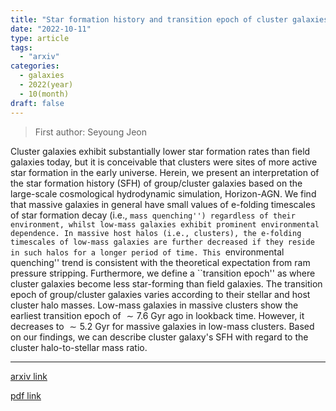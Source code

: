 ```yaml
---
title: "Star formation history and transition epoch of cluster galaxies based on the Horizon-AGN simulation"
date: "2022-10-11"
type: article
tags:
  - "arxiv"
categories:
  - galaxies
  - 2022(year)
  - 10(month)
draft: false
---
```

> First author: Seyoung Jeon

 Cluster galaxies exhibit substantially lower star formation rates than field
galaxies today, but it is conceivable that clusters were sites of more active
star formation in the early universe. Herein, we present an interpretation of
the star formation history (SFH) of group/cluster galaxies based on the
large-scale cosmological hydrodynamic simulation, Horizon-AGN. We find that
massive galaxies in general have small values of e-folding timescales of star
formation decay (i.e., ``mass quenching'') regardless of their environment,
whilst low-mass galaxies exhibit prominent environmental dependence. In massive
host halos (i.e., clusters), the e-folding timescales of low-mass galaxies are
further decreased if they reside in such halos for a longer period of time.
This ``environmental quenching'' trend is consistent with the theoretical
expectation from ram pressure stripping. Furthermore, we define a ``transition
epoch'' as where cluster galaxies become less star-forming than field galaxies.
The transition epoch of group/cluster galaxies varies according to their
stellar and host cluster halo masses. Low-mass galaxies in massive clusters
show the earliest transition epoch of $\sim 7.6$ Gyr ago in lookback time.
However, it decreases to $\sim 5.2$ Gyr for massive galaxies in low-mass
clusters. Based on our findings, we can describe cluster galaxy's SFH with
regard to the cluster halo-to-stellar mass ratio.

---
[arxiv link](http://arxiv.org/abs/2210.05285v1)

[pdf link](http://arxiv.org/pdf/2210.05285v1)